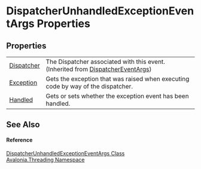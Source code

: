 # DispatcherUnhandledExceptionEventArgs Properties




## Properties
<table>
<tr>
<td><a href="P_Avalonia_Threading_DispatcherEventArgs_Dispatcher">Dispatcher</a></td>
<td>The Dispatcher associated with this event.<br />(Inherited from <a href="T_Avalonia_Threading_DispatcherEventArgs">DispatcherEventArgs</a>)</td>
</tr>
<tr>
<td><a href="P_Avalonia_Threading_DispatcherUnhandledExceptionEventArgs_Exception">Exception</a></td>
<td>Gets the exception that was raised when executing code by way of the dispatcher.</td>
</tr>
<tr>
<td><a href="P_Avalonia_Threading_DispatcherUnhandledExceptionEventArgs_Handled">Handled</a></td>
<td>Gets or sets whether the exception event has been handled.</td>
</tr>
</table>

## See Also


#### Reference
<a href="T_Avalonia_Threading_DispatcherUnhandledExceptionEventArgs">DispatcherUnhandledExceptionEventArgs Class</a>  
<a href="N_Avalonia_Threading">Avalonia.Threading Namespace</a>  

